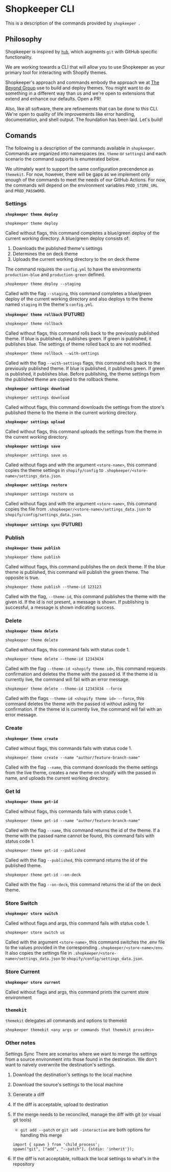 # Shopkeeper CLI

This is a description of the commands provided by `shopkeeper `.

## Philosophy

Shopkeeper is inspired by [`hub`](https://github.com/github/hub), which augments
`git` with GitHub specific functionality.

We are working towards a CLI that will allow you to use Shopkeeper as your
primary tool for interacting with Shopify themes.

Shopkeeper's approach and commands embody the approach we at [The Beyond
Group](https://thebeyondgroup.la) use to build and deploy themes. You might want
to do something in a different way than us and we're open to extensions that
extend and enhance our defaults. Open a PR!

Also, like all software, there are refinements that can be done to this CLI.
We're open to quality of life improvements like error handling, documentation,
and shell output. The foundation has been laid. Let's build!

## Comands

The following is a description of the commands available in `shopkeeper`.
Commands are organized into namespaces (ex. `theme` or `settings`) and each
scenario the command supports is enumerated below.

We ultimately want to support the same configuration precendence as `themekit`.
For now, however, there will be gaps as we implement only enough of the commands
to meet the needs of our GitHub Actions. For now, the commands will depend on
the environment variables `PROD_STORE_URL` and `PROD_PASSWORD`.

### Settings
**`shopkeeper theme deploy`**

```
shopkeeper theme deploy
```
Called without flags, this command completes a blue/green deploy of the current
working directory. A blue/green deploy consists of:

1. Downloads the published theme's settings
2. Determines the on deck theme
3. Uploads the current working directory to the on deck theme

The command requires the `config.yml` to have the environments `production-blue`
and `production-green` defined.

```
shopkeeper theme deploy --staging
```
Called with the flag `--staging`, this command completes a blue/green deploy of
the current working directory and also deploys to the theme named `staging` in
the theme's `config.yml`.

**`shopkeeper theme rollback` (FUTURE)**

```
shopkeeper theme rollback
```
Called without flags, this command rolls back to the previously published theme.
If blue is published, it publishes green. If green is published, it publishes
blue. The settings of theme rolled back to are not modified.

```
shopkeeper theme rollback --with-settings
```
Called with the flag `--with-settings` flags, this command rolls back to the previously published theme.
If blue is published, it publishes green. If green is published, it publishes
blue. Before publishing, the theme settings from the published theme are copied
to the rollback theme.

**`shopkeeper settings download`**

```
shopkeeper settings download
```
Called without flags, this command downloads the settings from the store's published
theme to the theme in the current working directory.

**`shopkeeper settings upload`**

Called without flags, this command uploads the settings from the theme in the current working directory.

**`shopkeeper settings save`**

```
shopkeeper settings save us
```
Called without flags and with the argument `<store-name>`, this command copies
the theme settings in `shopify/config` to
`.shopkeeper/<store-name>/settings_data.json`.

**`shopkeeper settings restore`**

```
shopkeeper settings restore us
```
Called without flags and with the argument `<store-name>`, this command copies the file from `.shopkeeper/<store-name>/settings_data.json`
to `shopify/config/settings_data.json`.


**`shopkeeper settings sync` (FUTURE)**

### Publish
**`shopkeeper theme publish`**

```
shopkeeper theme publish
```
Called without flags, this command publishes the on deck theme. If the blue theme is published, this command will publish the green theme. The opposite is true.

```
shopkeeper theme publish --theme-id 123123
```
Called with the flag, `--theme-id`, this command publishes the theme with the given id. If the id is not present, a message is shown. If publishing is successful, a message is shown indicating success.

### Delete
**`shopkeeper theme delete`**

```
shopkeeper theme delete
```
Called without flags, this command fails with status code 1.

```
shopkeeper theme delete --theme-id 12343434
```
Called with the flag `--theme-id <shopify theme id>`, this command requests
confirmation and deletes the theme with the passed id. If the theme id is
currently live, the command will fail with an error message.

```
shopkeeper theme delete --theme-id 12343434 --force
```
Called with the flags `--theme-id <shopify theme id> --force`, this command
deletes the theme with the passed id without asking for confirmation. If the
theme id is currently live, the command will fail with an error message.

### Create
**`shopkeeper theme create`**

Called without flags, this commands fails with status code 1.

```
shopkeeper theme create --name "author/feature-branch-name"
```
Called with the flag `--name`, this command downloads the theme settings from the
live theme, creates a new theme on shopify with the passed in name, and uploads the current working directory.

### Get Id
**`shopkeeper theme get-id`**

Called without flags, this commands fails with status code 1.

```
shopkeeper theme get-id --name "author/feature-branch-name"
```
Called with the flag `--name`, this command returns the id of the theme. If a theme
with the passed name cannot be found, this command fails with status code 1.

```
shopkeeper theme get-id --published
```
Called with the flag `--published`, this command returns the id of the published theme.

```
shopkeeper theme get-id --on-deck
```
Called with the flag `--on-deck`, this command returns the id of the on deck theme.

### Store Switch
**`shopkeeper store switch`**

Called without flags and args, this command fails with status code 1.

```
shopkeeper store switch us
```

Called with the argument `<store-name>`, this command switches the .env file to
the values provided in the corresponding `.shopkeeper/<store-name>/env`. It also 
copies the settings file in `.shopkeeper/<store-name>/settings_data.json` to 
`shopify/config/settings_data.json`.

### Store Current
**`shopkeeper store current`**

Called without flags and args, this command prints the current store environment

### `themekit`

`themekit` delegates all commands and options to themekit

`shopkeeper themekit <any args or commands that themekit provides>`

### Other notes
Settings Sync
There are scenarios where we want to merge the settings from a source environment into those found in the destination. We don't want to naively overwrrite the destination's settings.

1. Download the destination's settings to the local machine
2. Download the source's settings to the local machine
3. Generate a diff
4. If the diff is acceptable, upload to destination
5. If the merge needs to be reconciled, manage the diff with git (or visual git tools)
    * `git add --patch` or `git add -interactive` are both options for handling this merge
    ```
    import { spawn } from 'child_process';
    spawn("git", ["add", "--patch"], {stdio: 'inherit'});
    ```

5. If the diff is not acceptable, rollback the local settings to what's in the repository
